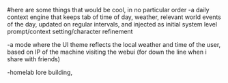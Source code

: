 #here are some things that would be cool, in no particular order
-a daily context engine that keeps tab of time of day, weather, relevant world events of the day, updated on regular intervals, and injected as initial system level prompt/context setting/character refinement

-a mode where the UI theme reflects the local weather and time of the user, based on IP of the machine visiting the webui (for down the line when i share with friends)

-homelab lore building, 